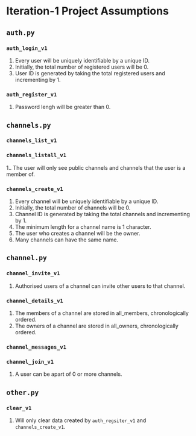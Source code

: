 # Iteration-1 Project Assumptions
## `auth.py`
### `auth_login_v1`
1. Every user will be uniquely identifiable by a unique ID.
2. Initially, the total number of registered users will be 0.
3. User ID is generated by taking the total registered users and incrementing by 1. 
### `auth_register_v1`
1. Password lengh will be greater than 0.

## `channels.py`
### `channels_list_v1`
### `channels_listall_v1`
1.. The user will only see public channels and channels that the user is a member of.
### `channels_create_v1`
1. Every channel will be uniquely identifiable by a unique ID.
2. Initially, the total number of channels will be 0.
3. Channel ID is generated by taking the total channels and incrementing by 1. 
4. The minimum length for a channel name is 1 character.
5. The user who creates a channel will be the owner.
6. Many channels can have the same name.

## `channel.py`
### `channel_invite_v1`
1. Authorised users of a channel can invite other users to that channel.
### `channel_details_v1`
1. The members of a channel are stored in all_members, chronologically ordered.
2. The owners of a channel are stored in all_owners, chronologically ordered.
### `channel_messages_v1`
### `channel_join_v1`
1. A user can be apart of 0 or more channels.

## `other.py`
### `clear_v1`
1. Will only clear data created by `auth_regsiter_v1` and `channels_create_v1`.
